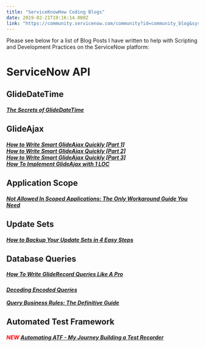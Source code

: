 ```yaml
---
title: "ServiceKnowHow Coding Blogs"
date: 2019-02-21T19:16:14.000Z
link: "https://community.servicenow.com/community?id=community_blog&sys_id=12d41149db7b67805129a851ca961966"
---
```

<p>Please see below for a list of Blog Posts I have written to help with Scripting and Development Practices on the ServiceNow platform:</p>
<h1>ServiceNow API</h1>
<h2>GlideDateTime</h2>
<h5><a class="ng-binding" href="https://community.servicenow.com/community?id&#61;community_blog&amp;sys_id&#61;bc0e6a2ddbd0dbc01dcaf3231f961931" rel="nofollow">The Secrets of GlideDateTime<br /></a></h5>
<h2>GlideAjax</h2>
<h5><a class="ng-binding" href="https://community.servicenow.com/community?id&#61;community_blog&amp;sys_id&#61;f8ccee25dbd0dbc01dcaf3231f961978" rel="nofollow">How to Write Smart GlideAjax Quickly [Part 1]</a><a class="ng-binding" href="https://community.servicenow.com/community?id&#61;community_blog&amp;sys_id&#61;a7e599d1db2a97400be6a345ca96192a" rel="nofollow"><br /></a><a class="ng-binding" href="https://community.servicenow.com/community?id&#61;community_blog&amp;sys_id&#61;b23deae5dbd0dbc01dcaf3231f961992" rel="nofollow">How to Write Smart GlideAjax Quickly [Part 2]</a><a class="ng-binding" href="https://community.servicenow.com/community?id&#61;community_blog&amp;sys_id&#61;a7e599d1db2a97400be6a345ca96192a" rel="nofollow"><br /></a><a class="ng-binding" href="https://community.servicenow.com/community?id&#61;community_blog&amp;sys_id&#61;53333bbddbb813404837f3231f9619d7" rel="nofollow">How to Write Smart GlideAjax Quickly [Part 3]<br /></a><a class="ng-binding" href="https://community.servicenow.com/community?id&#61;community_blog&amp;sys_id&#61;a7e599d1db2a97400be6a345ca96192a" rel="nofollow">How To Implement GlideAjax with 1 LOC</a></h5>
<h2>Application Scope</h2>
<h5><a href="https://community.servicenow.com/community?id&#61;community_blog&amp;sys_id&#61;72b0f06adb3d33801cd8a345ca96194d" rel="nofollow">Not Allowed In Scoped Applications: The Only Workaround Guide You Need</a></h5>
<h2>Update Sets</h2>
<h5><a class="ng-binding" href="https://community.servicenow.com/community?id&#61;community_blog&amp;sys_id&#61;1c223270dbed1fc07b337a9e0f961974" rel="nofollow">How to Backup Your Update Sets in 4 Easy Steps</a></h5>
<h2>Database Queries</h2>
<h5><a class="ng-binding" href="https://community.servicenow.com/community?id&#61;community_blog&amp;sys_id&#61;a7e599d1db2a97400be6a345ca96192a" rel="nofollow">How To Write GlideRecord Queries Like A Pro<br /></a></h5>
<h5><a href="https://community.servicenow.com/community?id&#61;community_blog&amp;sys_id&#61;cfd850dbdbb36f00fece0b55ca9619f4" rel="nofollow">Decoding Encoded Queries<br /><br /></a><span style="color: #ff0000;"><a href="https://community.servicenow.com/community?id&#61;community_blog&amp;sys_id&#61;240af05ddb010cd44819fb24399619ca" target="_blank" rel="noopener noreferrer nofollow">Query Business Rules: The Definitive Guide</a></span></h5>
<h2>Automated Test Framework</h2>
<h5><span style="color: #ff0000;">NEW</span> <a href="https://community.servicenow.com/community?id&#61;community_blog&amp;sys_id&#61;a4398aea1bb20c18fff162c4bd4bcbc8" target="_blank" rel="noopener noreferrer nofollow">Automating ATF - My Journey Building a Test Recorder</a></h5>
<h3> </h3>